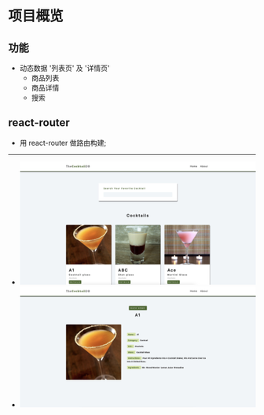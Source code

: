 # 项目概览

## 功能

- 动态数据 '列表页' 及 '详情页'
  - 商品列表
  - 商品详情
  - 搜索

## react-router

- 用 react-router 做路由构建;

---

- ![视觉](./public/main.png "List")
- ![视觉](./public/details.png "Details")
